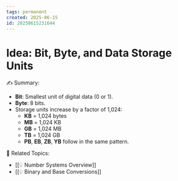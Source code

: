 ```yaml
---
tags: permanent
created: 2025-06-15
id: 20250615231644
---
```

# Idea: Bit, Byte, and Data Storage Units

✍ Summary:
- **Bit**: Smallest unit of digital data (0 or 1).
- **Byte**: 8 bits.
- Storage units increase by a factor of 1,024:
  - **KB** = 1,024 bytes
  - **MB** = 1,024 KB
  - **GB** = 1,024 MB
  - **TB** = 1,024 GB
  - **PB**, **EB**, **ZB**, **YB** follow in the same pattern.

👀 Related Topics:
- [[💡 Number Systems Overview]]
- [[💡 Binary and Base Conversions]]


